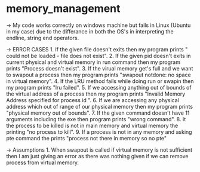 # memory_management
-> My code works correctly on windows machine but fails in Linux (Ubuntu in my case) due to the differance in both the OS's in interpreting the endline, string end operators.

-> ERROR CASES
    1. If the given file doesn't exits then my program prints " <filename> could not be loaded - file does not exist".
    2. If the given pid doesn't exits in current physical and virtual memory in run command then my program prints "Process doesn't exist".
    3. If the virual memory get's full and we want to swapout a process then my program prints "swapout notdone: no space in virtual memory".
    4. If the LRU method fails while doing run or swapin then my program prints "lru failed".
    5. If we accessing anything out of bounds of the virtual address of a process then my program prints "Invalid Memory Address <addr> specified for process id <pid>".
    6. If we are accessing any physical address which out of range of our physical memory then my program prints "physical memory out of bounds".
    7. If the given command doesn't have 11 arguments including the exe then program prints "wrong command".
    8. It the process to be killed is not in main memory and virtual memory the printing "no process to kill".
    9. If a process is not in any memory and asking pte command the prints "process not there in memory so no pte"

-> Assumptions
    1. When swapout is called if virtual memory is not sufficient then I am just giving an error as there was nothing given if we can remove process from virtual memory.